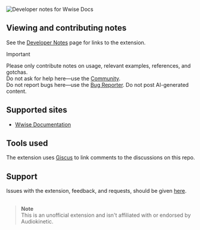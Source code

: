 ![Developer notes for Wwise Docs](https://user-images.githubusercontent.com/21963717/196835384-fba7aad6-9e0e-45b7-a520-cb3fd06b6d0e.png)


## Viewing and contributing notes
See the [Developer Notes](https://github.com/Developer-Notes-Extension) page for links to the extension.
 
> [!IMPORTANT] 
> Please only contribute notes on usage, relevant examples, references, and gotchas.  
> Do not ask for help here—use the [Community](https://www.audiokinetic.com/en/community/).  
> Do not report bugs here—use the [Bug Reporter](https://www.audiokinetic.com/library/edge/?source=InstallGuide&id=reporting_bugs).
> Do not post AI-generated content.

## Supported sites
- [Wwise Documentation](https://www.audiokinetic.com/library/)

## Tools used
The extension uses [Giscus](https://github.com/giscus/giscus) to link comments to the discussions on this repo.

## Support
Issues with the extension, feedback, and requests, should be given [here](https://github.com/orgs/Developer-Notes-Extension/discussions).
<br><br>

> **Note**  
> This is an unofficial extension and isn't affiliated with or endorsed by Audiokinetic.
